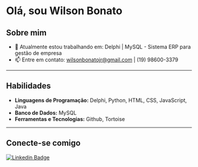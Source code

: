 # Olá, sou Wilson Bonato 

## Sobre mim

- 🔭 Atualmente estou trabalhando em: Delphi | MySQL - Sistema ERP para gestão de empresa
- 📫 Entre em contato: [wilsonbonatojr@gmail.com](mailto:wilsonbonatojr@gmail.com) | (19) 98600-3379

---

## Habilidades

- **Linguagens de Programação:** Delphi, Python, HTML, CSS, JavaScript, Java
- **Banco de Dados:** MySQL
- **Ferramentas e Tecnologias:** Github, Tortoise

---

## Conecte-se comigo

[![Linkedin Badge](https://img.shields.io/badge/Wilson%20Bonato-blue?style=flat-square&logo=Linkedin&logoColor=white&link=https://www.linkedin.com/in/wilson-bonato-05a954248/)](https://www.linkedin.com/in/wilson-bonato-05a954248/)
